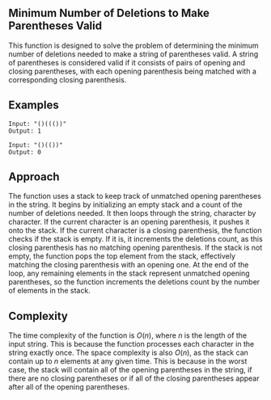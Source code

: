 ## Minimum Number of Deletions to Make Parentheses Valid

This function is designed to solve the problem of determining the minimum number of deletions needed to make a string of parentheses valid. A string of parentheses is considered valid if it consists of pairs of opening and closing parentheses, with each opening parenthesis being matched with a corresponding closing parenthesis.

## Examples

```
Input: "()((())"
Output: 1
```

```
Input: "()(())"
Output: 0
```

## Approach

The function uses a stack to keep track of unmatched opening parentheses in the string. It begins by initializing an empty stack and a count of the number of deletions needed. It then loops through the string, character by character. If the current character is an opening parenthesis, it pushes it onto the stack. If the current character is a closing parenthesis, the function checks if the stack is empty. If it is, it increments the deletions count, as this closing parenthesis has no matching opening parenthesis. If the stack is not empty, the function pops the top element from the stack, effectively matching the closing parenthesis with an opening one. At the end of the loop, any remaining elements in the stack represent unmatched opening parentheses, so the function increments the deletions count by the number of elements in the stack.

## Complexity

The time complexity of the function is $O(n)$, where $n$ is the length of the input string. This is because the function processes each character in the string exactly once. The space complexity is also $O(n)$, as the stack can contain up to $n$ elements at any given time. This is because in the worst case, the stack will contain all of the opening parentheses in the string, if there are no closing parentheses or if all of the closing parentheses appear after all of the opening parentheses.